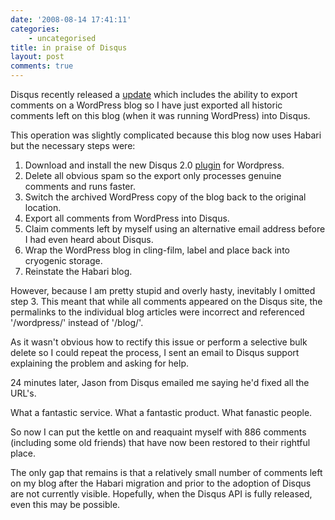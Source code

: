```yaml
---
date: '2008-08-14 17:41:11'
categories:
    - uncategorised
title: in praise of Disqus
layout: post
comments: true
---
```


Disqus recently released a
[update](http://blog.disqus.net/2008/08/12/introducing-the-new-disqus/)
which includes the ability to export comments on a WordPress blog so I
have just exported all historic comments left on this blog (when it was
running WordPress) into Disqus.

This operation was slightly complicated because this blog now uses
Habari but the necessary steps were:

1.  Download and install the new Disqus 2.0
    [plugin](http://media.disqus.com/disqus-wordpress-2.0.zip) for
    Wordpress.
2.  Delete all obvious spam so the export only processes genuine
    comments and runs faster.
3.  Switch the archived WordPress copy of the blog back to the original
    location.
4.  Export all comments from WordPress into Disqus.
5.  Claim comments left by myself using an alternative email address
    before I had even heard about Disqus.
6.  Wrap the WordPress blog in cling-film, label and place back into
    cryogenic storage.
7.  Reinstate the Habari blog.

However, because I am pretty stupid and overly hasty, inevitably I
omitted step 3. This meant that while all comments appeared on the
Disqus site, the permalinks to the individual blog articles were
incorrect and referenced '/wordpress/' instead of '/blog/'.

As it wasn't obvious how to rectify this issue or perform a selective
bulk delete so I could repeat the process, I sent an email to Disqus
support explaining the problem and asking for help.

24 minutes later, Jason from Disqus emailed me saying he'd fixed all the
URL's.

What a fantastic service. What a fantastic product. What fanastic
people.

So now I can put the kettle on and reaquaint myself with 886 comments
(including some old friends) that have now been restored to their
rightful place.

The only gap that remains is that a relatively small number of comments
left on my blog after the Habari migration and prior to the adoption of
Disqus are not currently visible. Hopefully, when the Disqus API is
fully released, even this may be possible.
